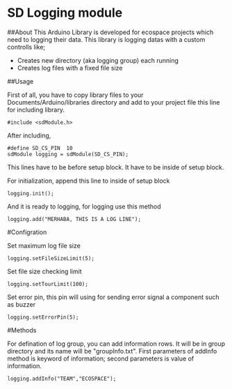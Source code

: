 # SD Logging module


##About
This Arduino Library is developed for ecospace projects which need to logging their data. This library is logging datas with a custom controlls like;

 - Creates new directory (aka logging group) each running
 - Creates log files with a fixed file size

##Usage


First of all, you have to copy library files to your Documents/Arduino/libraries directory and add to your project file this line for including library.

    #include <sdModule.h>



After including,

    #define SD_CS_PIN  10
    sdModule logging = sdModule(SD_CS_PIN);

This lines have to be before setup block. It have to be inside of setup block.

For initialization, append this line to inside of setup block

    logging.init();

And it is ready to logging, for logging use this method

    logging.add("MERHABA, THIS IS A LOG LINE");


#Configration

Set maximum log file size

    logging.setFileSizeLimit(5);

Set file size checking limit

    logging.setTourLimit(100);


Set error pin, this pin will using for sending error signal a component such as buzzer

    logging.setErrorPin(5);  



#Methods

For defination of log group, you can add information rows. It will be in group directory and its name will be "groupInfo.txt". First parameters of addInfo method is keyword of information; second parameters is value of information.

    logging.addInfo("TEAM","ECOSPACE");
